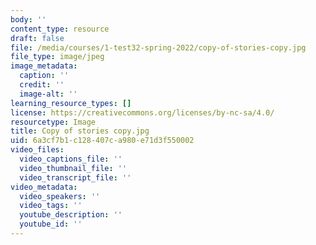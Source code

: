 ```yaml
---
body: ''
content_type: resource
draft: false
file: /media/courses/1-test32-spring-2022/copy-of-stories-copy.jpg
file_type: image/jpeg
image_metadata:
  caption: ''
  credit: ''
  image-alt: ''
learning_resource_types: []
license: https://creativecommons.org/licenses/by-nc-sa/4.0/
resourcetype: Image
title: Copy of stories copy.jpg
uid: 6a3cf7b1-c128-407c-a980-e71d3f550002
video_files:
  video_captions_file: ''
  video_thumbnail_file: ''
  video_transcript_file: ''
video_metadata:
  video_speakers: ''
  video_tags: ''
  youtube_description: ''
  youtube_id: ''
---
```

